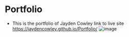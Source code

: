 # Portfolio
- This is the portfolio of Jayden Cowley
link to live site https://jaydencowley.github.io/Portfolio/
![image](https://user-images.githubusercontent.com/98612225/160258323-c1f079d7-c26f-4360-a1f0-9132a2a31dab.png)
